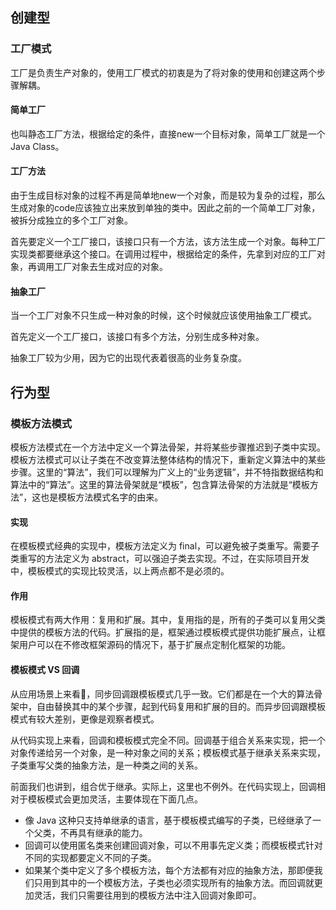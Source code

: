 ## 创建型

### 工厂模式

工厂是负责生产对象的，使用工厂模式的初衷是为了将对象的使用和创建这两个步骤解耦。

#### 简单工厂

也叫静态工厂方法，根据给定的条件，直接new一个目标对象，简单工厂就是一个Java Class。

#### 工厂方法

由于生成目标对象的过程不再是简单地new一个对象，而是较为复杂的过程，那么生成对象的code应该独立出来放到单独的类中。因此之前的一个简单工厂对象，被拆分成独立的多个工厂对象。

首先要定义一个工厂接口，该接口只有一个方法，该方法生成一个对象。每种工厂实现类都要继承这个接口。在调用过程中，根据给定的条件，先拿到对应的工厂对象，再调用工厂对象去生成对应的对象。

#### 抽象工厂

当一个工厂对象不只生成一种对象的时候，这个时候就应该使用抽象工厂模式。

首先定义一个工厂接口，该接口有多个方法，分别生成多种对象。

抽象工厂较为少用，因为它的出现代表着很高的业务复杂度。

## 行为型

### 模板方法模式

模板方法模式在一个方法中定义一个算法骨架，并将某些步骤推迟到子类中实现。模板方法模式可以让子类在不改变算法整体结构的情况下，重新定义算法中的某些步骤。这里的“算法”，我们可以理解为广义上的“业务逻辑”，并不特指数据结构和算法中的“算法”。这里的算法骨架就是“模板”，包含算法骨架的方法就是“模板方法”，这也是模板方法模式名字的由来。

#### 实现

在模板模式经典的实现中，模板方法定义为 final，可以避免被子类重写。需要子类重写的方法定义为 abstract，可以强迫子类去实现。不过，在实际项目开发中，模板模式的实现比较灵活，以上两点都不是必须的。

#### 作用

模板模式有两大作用：复用和扩展。其中，复用指的是，所有的子类可以复用父类中提供的模板方法的代码。扩展指的是，框架通过模板模式提供功能扩展点，让框架用户可以在不修改框架源码的情况下，基于扩展点定制化框架的功能。

#### 模板模式 VS 回调

从应用场景上来看，同步回调跟模板模式几乎一致。它们都是在一个大的算法骨架中，自由替换其中的某个步骤，起到代码复用和扩展的目的。而异步回调跟模板模式有较大差别，更像是观察者模式。

从代码实现上来看，回调和模板模式完全不同。回调基于组合关系来实现，把一个对象传递给另一个对象，是一种对象之间的关系；模板模式基于继承关系来实现，子类重写父类的抽象方法，是一种类之间的关系。

前面我们也讲到，组合优于继承。实际上，这里也不例外。在代码实现上，回调相对于模板模式会更加灵活，主要体现在下面几点。

- 像 Java 这种只支持单继承的语言，基于模板模式编写的子类，已经继承了一个父类，不再具有继承的能力。
- 回调可以使用匿名类来创建回调对象，可以不用事先定义类；而模板模式针对不同的实现都要定义不同的子类。
- 如果某个类中定义了多个模板方法，每个方法都有对应的抽象方法，那即便我们只用到其中的一个模板方法，子类也必须实现所有的抽象方法。而回调就更加灵活，我们只需要往用到的模板方法中注入回调对象即可。

